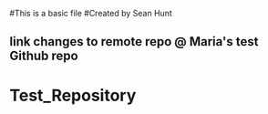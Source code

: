 #This is a basic file
#Created by Sean Hunt
## link changes to remote repo @ Maria's test Github repo
# Test_Repository
